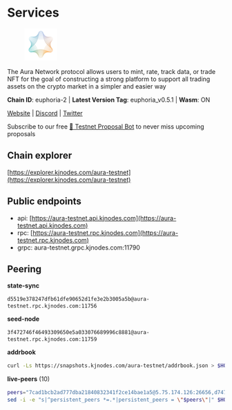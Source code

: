# Services

<figure><img src="https://raw.githubusercontent.com/kj89/cosmos-images/main/logos/aura.png" alt=""><figcaption></figcaption></figure>

The Aura Network protocol allows users to mint, rate, track data,  or trade NFT for the goal of constructing a strong platform to  support all trading assets on the crypto market in a simpler and easier way

**Chain ID**: euphoria-2 | **Latest Version Tag**: euphoria_v0.5.1 | **Wasm**: ON

[Website](https://aura.network) | [Discord](https://discord.gg/hpvF5QcWRf) | [Twitter](https://twitter.com/AuraNetworkHQ)



Subscribe to our free [🤖 Testnet Proposal Bot](https://t.me/kjnodes_testnet_proposal_bot) to never miss upcoming proposals


## Chain explorer
[https://explorer.kjnodes.com/aura-testnet](https://explorer.kjnodes.com/aura-testnet)

## Public endpoints

* api: [https://aura-testnet.api.kjnodes.com](https://aura-testnet.api.kjnodes.com)
* rpc: [https://aura-testnet.rpc.kjnodes.com](https://aura-testnet.rpc.kjnodes.com)
* grpc: aura-testnet.grpc.kjnodes.com:11790

## Peering

**state-sync**

```text
d5519e378247dfb61dfe90652d1fe3e2b3005a5b@aura-testnet.rpc.kjnodes.com:11756
```

**seed-node**

```text
3f472746f46493309650e5a033076689996c8881@aura-testnet.rpc.kjnodes.com:11759
```

**addrbook**
```bash
curl -Ls https://snapshots.kjnodes.com/aura-testnet/addrbook.json > $HOME/.aura/config/addrbook.json
```

**live-peers** (10)
```bash
peers="7cad1bcb2ad777dba21840832341f2ce14bae1a5@5.75.174.126:26656,d74774b137ce78a61ccbe9c30ff8ec8cb969247d@89.58.59.10:26656,e874935eee84c8313dbb52ba497aed2d8d1f1245@65.108.237.231:27656,1e9b7325e120a3d511eec20a3199c2218343fcd3@65.108.105.99:28656,b2394ad608075aa405cdf4ab55e36376d93f7b1d@65.108.206.118:56656,2e1407476ad3566eb11ac92ad1df4782c7ba83dd@18.143.61.108:26656,94f09cc1e0d2357c8c8423589c42dc7721387a60@176.9.44.113:26686,b130852645cc3d7925cfccd14d97425a2260e7ec@65.109.82.106:19656,0770c2687cc34d59ca62270960d3ffcad6e42cf8@65.108.233.44:21656,e4d8765b82baf3f69c0dc6e5e0488705fa3ceddd@95.217.144.107:21756"
sed -i -e "s|^persistent_peers *=.*|persistent_peers = \"$peers\"|" $HOME/.aura/config/config.toml
```
